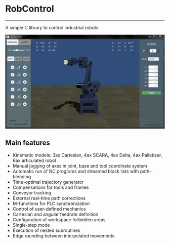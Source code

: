 # RobControl #
---
A simple C library to control industrial robots.

![RobotControl V1.0](/robot.png)

## Main features ##
- Kinematic models: 3ax Cartesian, 4ax SCARA, 4ax Delta, 4ax Palletizer, 6ax articulated robot
- Manual jogging of axes in joint, base and tool coordinate system
- Automatic run of NC programs and streamed block lists with path-blending
- Time-optimal trajectory generator
- Compensations for tools and frames
- Conveyor tracking
- External real-time path corrections
- M-functions for PLC synchronization
- Control of user-defined mechanics
- Cartesian and angular feedrate definition
- Configuration of workspace forbidden areas
- Single-step mode
- Execution of nested subroutines
- Edge rounding between interpolated movements